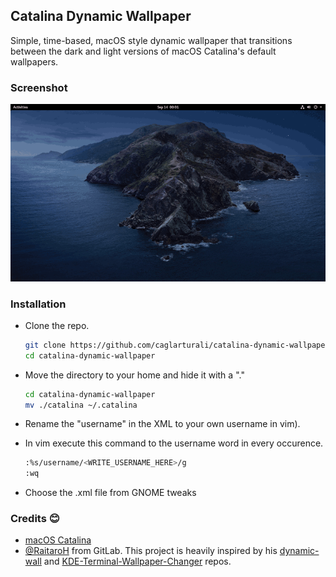 ## Catalina Dynamic Wallpaper

Simple, time-based, macOS style dynamic wallpaper that transitions between the dark and light versions of macOS Catalina's default wallpapers.

### Screenshot

![](screenshots/catalina.gif)

### Installation

- Clone the repo.

  ```bash
  git clone https://github.com/caglarturali/catalina-dynamic-wallpaper.git
  cd catalina-dynamic-wallpaper
  ```

- Move the directory to your home and hide it with a "."

   ```bash
   cd catalina-dynamic-wallpaper
   mv ./catalina ~/.catalina
   ```
- Rename the "username" in the XML to your own username in vim).

- In vim execute this command to the username word in every occurence.

  ```bash
  :%s/username/<WRITE_USERNAME_HERE>/g
  :wq
  ```
- Choose the .xml file from GNOME tweaks

### Credits :blush:

- [macOS Catalina](https://www.apple.com/macos/catalina-preview/)
- [@RaitaroH](https://gitlab.com/RaitaroH) from GitLab. This project is heavily inspired by his [dynamic-wall](https://gitlab.com/RaitaroH/dynamic-wall) and [KDE-Terminal-Wallpaper-Changer](https://gitlab.com/RaitaroH/KDE-Terminal-Wallpaper-Changer) repos.
